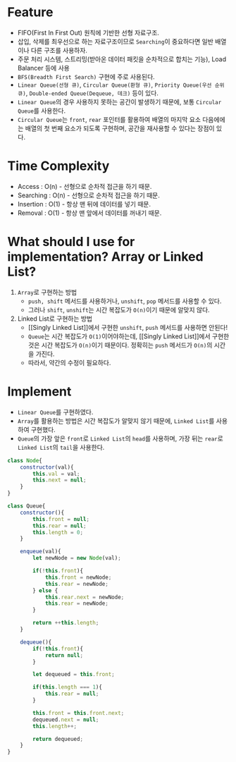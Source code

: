 
# Feature
- FIFO(First In First Out) 원칙에 기반한 선형 자료구조.
- 삽입, 삭제를 최우선으로 하는 자료구조이므로 `Searching`이 중요하다면 일반 배열이나 다른 구조를 사용하자.
- 주문 처리 시스템, 스트리밍(받아온 데이터 패킷을 순차적으로 합치는 기능), Load Balancer 등에 사용
- `BFS(Breadth First Search)` 구현에 주로 사용된다.
- `Linear Queue(선형 큐)`, `Circular Queue(환형 큐)`, `Priority Queue(우선 순위 큐)`, `Double-ended Queue(Dequeue, 데크)` 등이 있다.
- `Linear Queue`의 경우 사용하지 못하는 공간이 발생하기 때문에, 보통 `Circular Queue`를 사용한다.
- `Circular Queue`는 `front`, `rear` 포인터를 활용하여 배열의 마지막 요소 다음에에는 배열의 첫 번째 요소가 되도록 구현하며, 공간을 재사용할 수 있다는 장점이 있다.

# Time Complexity
- Access : O(n) - 선형으로 순차적 접근을 하기 때문.
- Searching : O(n) - 선형으로 순차적 접근을 하기 때문.
- Insertion : O(1) - 항상 맨 뒤에 데이터를 넣기 때문.
- Removal : O(1) - 항상 맨 앞에서 데이터를 꺼내기 때문.

# What should I use for implementation? Array or Linked List?
1. `Array`로 구현하는 방법
	- `push, shift` 메서드를 사용하거나, `unshift`, `pop` 메서드를 사용할 수 있다.
	- 그러나 `shift`, `unshift`는 시간 복잡도가 `O(n)`이기 때문에 알맞지 않다.
2. Linked List로 구현하는 방법
	- [[Singly Linked List]]에서 구현한 `unshift`, `push` 메서드를 사용하면 안된다!
	- `Queue`는 시간 복잡도가 `O(1)`이어야하는데, [[Singly Linked List]]에서 구현한 것은 시간 복잡도가 `O(n)`이기 때문이다. 정확히는 `push` 메서드가 `O(n)`의 시간을 가진다.
	- 따라서, 약간의 수정이 필요하다.

# Implement
- `Linear Queue`를 구현하였다.
- `Array`를 활용하는 방법은 시간 복잡도가 알맞지 않기 때문에, `Linked List`를 사용하여 구현했다.
- `Queue`의 가장 앞은 `front`로 `Linked List`의 `head`를 사용하며, 가장 뒤는 `rear`로 `Linked List`의 `tail`을 사용한다.

```js
class Node{
	constructor(val){
		this.val = val;
		this.next = null;
	}
}

class Queue{
	constructor(){
		this.front = null;
		this.rear = null;
		this.length = 0;
	}

	enqueue(val){
		let newNode = new Node(val);

		if(!this.front){
			this.front = newNode;
			this.rear = newNode;
		} else {
			this.rear.next = newNode;
			this.rear = newNode;
		}

		return ++this.length;
	}

	dequeue(){
		if(!this.front){
			return null;
		}

		let dequeued = this.front;

		if(this.length === 1){
			this.rear = null;
		}

		this.front = this.front.next;
		dequeued.next = null;
		this.length++;

		return dequeued;
	}
}
```